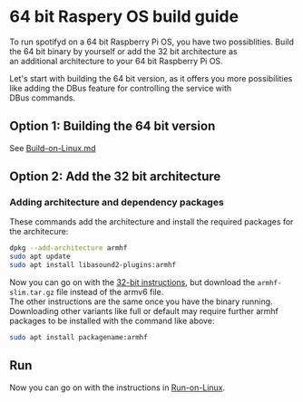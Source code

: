 # 64 bit Raspery OS build guide

To run spotifyd on a 64 bit Raspberry Pi OS, you have two possiblities. Build the 64 bit binary by yourself or add the 32 bit architecture as  
an additional architecture to your 64 bit Raspberry Pi OS.

Let's start with building the 64 bit version, as it offers you more possibilities like adding the DBus feature for controlling the service with  
DBus commands.

## Option 1: Building the 64 bit version

See [Build-on-Linux.md](Build-on-Linux.md)

## Option 2: Add the 32 bit architecture

### Adding architecture and dependency packages

These commands add the architecture and install the required packages for the architecure:

```bash
dpkg --add-architecture armhf
sudo apt update
sudo apt install libasound2-plugins:armhf
```

Now you can go on with the [32-bit instructions](Raspberry-Pi-32_ARM32.md), but download the `armhf-slim.tar.gz` file instead of the armv6 file.  
The other instructions are the same once you have the binary running.  
Downloading other variants like full or default may require further armhf packages to be installed with the command like above:

```bash
sudo apt install packagename:armhf
```

## Run
Now you can go on with the instructions in [Run-on-Linux](Run-on-Linux.md).
